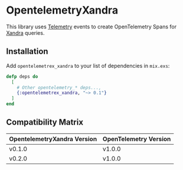 # OpentelemetryXandra

This library uses [Telemetry](https://github.com/beam-telemetry/telemetry/) events to create OpenTelemetry Spans for [Xandra](https://github.com/whatyouhide/xandra) queries.

## Installation

Add `opentelemetrex_xandra` to your list of dependencies in `mix.exs`:

```elixir
defp deps do
  [
    # Other opentelemetry_* deps...,
    {:opentelemetrex_xandra, "~> 0.1"}
  ]
end
```

## Compatibility Matrix

| OpentelemetryXandra Version | OpenTelemetry Version |
| :-------------------------- | :-------------------- |
| v0.1.0                      | v1.0.0                |
| v0.2.0                      | v1.0.0                |
